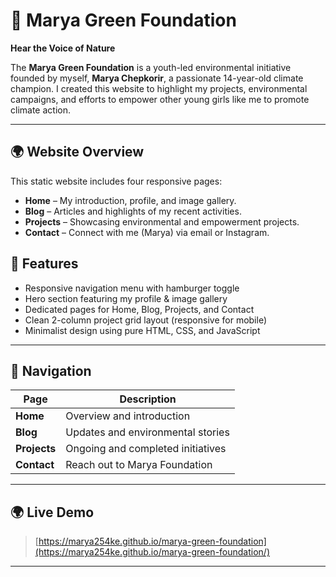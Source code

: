# 🌱 Marya Green Foundation

**Hear the Voice of Nature**

The **Marya Green Foundation** is a youth-led environmental initiative founded by myself, **Marya Chepkorir**, a passionate 14-year-old climate champion. I created this website to highlight my projects, environmental campaigns, and efforts to empower other young girls like me to promote climate action.

---

## 🌍 Website Overview

This static website includes four responsive pages:

- **Home** – My introduction, profile, and image gallery.  
- **Blog** – Articles and highlights of my recent activities.  
- **Projects** – Showcasing environmental and empowerment projects.  
- **Contact** – Connect with me (Marya) via email or Instagram.

## 🧭 Features

- Responsive navigation menu with hamburger toggle  
- Hero section featuring my profile & image gallery  
- Dedicated pages for Home, Blog, Projects, and Contact  
- Clean 2-column project grid layout (responsive for mobile)  
- Minimalist design using pure HTML, CSS, and JavaScript  

---

## 🧭 Navigation

| Page | Description |
|------|--------------|
| **Home** | Overview and introduction |
| **Blog** | Updates and environmental stories |
| **Projects** | Ongoing and completed initiatives |
| **Contact** | Reach out to Marya Foundation |

---
## 🌍 Live Demo
> [https://marya254ke.github.io/marya-green-foundation](https://marya254ke.github.io/marya-green-foundation/)

---
